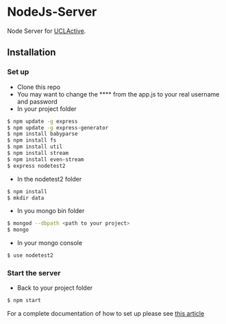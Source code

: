 # NodeJs-Server

Node Server for [UCLActive](https://github.com/DianaD96/UCL-Active).

## Installation
### Set up
+ Clone this repo
+ You may want to change the **** from the app.js to your real username and password
+ In your project folder
```sh
$ npm update -g express
$ npm update -g express-generator
$ npm install babyparse
$ npm install fs
$ npm install util
$ npm install stream
$ npm install even-stream
$ express nodetest2
```
+ In the nodetest2 folder
```sh
$ npm install
$ mkdir data
```
+ In you mongo bin folder
```sh
$ mongod --dbpath <path to your project>
$ mongo
```
+ In your mongo console 
```sh
$ use nodetest2
```
### Start the server
+ Back to your project folder
```sh
$ npm start
```

For a complete documentation of how to set up please see [this article](http://cwbuecheler.com/web/tutorials/2014/restful-web-app-node-express-mongodb/)
